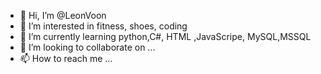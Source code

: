 - 👋 Hi, I’m @LeonVoon
- 👀 I’m interested in fitness, shoes, coding
- 🌱 I’m currently learning python,C#, HTML ,JavaScripe, MySQL,MSSQL
- 💞️ I’m looking to collaborate on ...
- 📫 How to reach me ...

<!---
LeonVoon/LeonVoon is a ✨ special ✨ repository because its `README.md` (this file) appears on your GitHub profile.
You can click the Preview link to take a look at your changes.
--->
